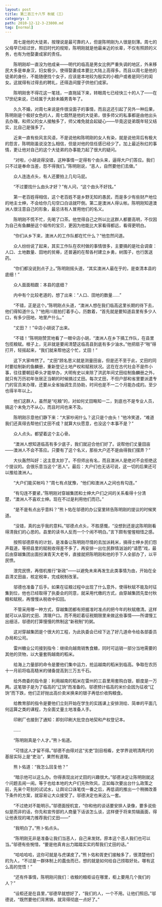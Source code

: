 ```yaml
---
layout: post
title: 第二百三十八节 秋赋（三）
category: 3
path: 2010-12-12-3-23800.md
tag: [normal]
---
```


　　周七是他的大徒弟，按理说是最可靠的人，但是陈明刚为人很是刻薄。周七的父母早已经过世，照旧时代的规矩，陈明刚就是他最亲近的长辈，不仅有照顾的义务，也有为他娶妻成家的责任。

　　陈明刚却一直没为他成亲——明代的临高是男女比例严重失调的地区，外来移民大多是单身汉，妇女极少。使得娶妻成本要比大陆上高得多。而且以周七是他的徒弟的身份，不能随便找个女子，应该是本地较为殷实的小粮户或者是同行的闺女。这就得有过得去的聘礼，还得造间屋子供他们成家。

　　陈明刚舍不得花这一笔钱，一直拖延下来，转眼周七已经快三十的人了——在17世纪来说，已经属于大龄未婚男青年了。

　　久久不婚，对周七来说是件很没面子的事情，而且这还引起了另外一种后果，陈明刚是个极好女色的人，周七既然是他的大徒弟，很多师父的私事都是由他出头去办理。和师父的女人接触多了，师父难免就会起疑心——毕竟这徒弟既年轻又结实，比自己是强多了。

　　近来一直有些风言风语，不是说他和陈明刚的女人有染，就是说他背后有极大的怨言，陈明刚虽说没怎么相信，但是对他的信任感已经少了。加上最近秋红的事情，更让他对自己的这个大徒弟的办事能力起了很大的疑问。

　　“对啦，小胡说得没错，这种事情一定得有个由头来，逼得大户们答应。我们只不过是奉命当差，怨不得我们。”陈明刚说，“恶人，自然要他们去做。”

　　众人连连点头，有人还要拍上几句马屁。

　　“不过要找什么由头才好？”有人问，“这个由头不好找。”

　　第一老百姓得相信，这个老百姓不是乡野无知的愚民，而是多少有些财产地位的地主士绅，不会给你几句空口白话就吓倒。第二是澳洲人得认帐。陈明刚知道澳洲人很注意自己的形象，最忌讳有人冒用他们的名义。

　　陈明刚不慌不忙，先喝了口茶。他觉得自己之所以比这群人都要高明，不仅因为自己有鱼麟册这个祖传的宝贝，更因为他能比大家看得都远，看得更明白。

　　“你们从乡下来，澳洲人的工作队都在忙什么？”他忽然问道。

　　众人纷纷说了起来，其实工作队在农村做的事情很多，主要搞的是社会调查：人口、土地数量、田地的贫瘠，还普遍的在帮各村建立乡勇，树围子，也行医送药。

　　“你们都没说到点子上。”陈明刚摇头道，“其实澳洲人最在乎的，是查清本县的底细！”

　　众人面面相觑：本县的底细？

　　内中有个比较老道的，想了出来：“人口、田地的数量……”

　　“不错，正是这个。”陈明刚点头道，“澳洲人想在我们临高这里长期的待下去，他们得知道什么？”他用川扇拍打着手心，历数着，“首先就是要知道县里有多少人口，有多少田地，地里产什么。”

　　“丈田？！”伞店小胡说了出来。

　　“不错！”陈明刚赞赏地看了一眼伞店小胡，“澳洲人在乡下搞工作队，在县里包揽粮赋。根子上，无非就是要闹清楚这临高县到底有多少油水。”他把扇子“啪”得打开，轻摇起来，“我们就来帮他这个忙，丈田！”

　　这下大家哗然了。“丈田”顾名思义就是测量田亩，但是还不至于此，丈田的同时要绘制新的鱼麟册，重新登记土地产权和赋税状况。这在在古代社会不是件小事，往往要朝廷牵头才能举办，大明有史以来除了洪武年间丈田绘制鱼麟册之外，就只有万历初年张居正当朝的时候搞过丈田。每次丈田，不但户部和省里要派遣专门的官员来办理，还要从全省抽调生员协助，时间也是不一二个月能办成的。至少也得半年以上。

　　他们这群人，虽然是“吃粮”的，对如何丈田略知一二，到底也不是专业人员，搞这个未免力不从心，而且时间也来不及。

　　陈明刚示意他们静下来：“大家吵闹什么？这只是个由头！”他冷笑道，“难道我们还真得去帮他们丈田不成？就算大伙愿意，也没这个本事不是？”

　　众人点头。都望着这个主心骨。

　　“澳洲人想知道临高有多少底子，我们就迎合他们好了。说帮他们丈量田亩——澳洲人不会不答应。只要有了这个名义，那些大户还不是由得我们摆弄？”

　　大伙轰然叫好：这主意太妙了。不但师出有名，而且澳洲人是绝对不会拒绝这个提议的。会很乐意当这个“恶人”。最后：大户们也无话可说，这一切的后果还可以推给澳洲人。

　　“大户们能买帐吗？”周七有点犹豫，“他们和澳洲人之间也有勾连。”

　　“有勾连不要紧，”陈明刚对穿越集团和士绅大户们之间的关系看得十分清楚，“澳洲人不喜欢士绅。现在不过是利用他们而已。”

　　“是不是有点出乎意料？”熊卜佑在邬德的办公室里转告陈明刚的提议的时候笑道。

　　“没错，真的出乎我的意料。”邬德点点头，不胜感慨，“没想到还是这陈明刚看得清我们的心思的。县里的读书人反而一个个闹不明白。”言下颇有惺惺相惜之感。

　　按照邬德原有的计划，是准备让陈明刚尽情的去加派耗米，搞得士绅乡民们怨声载道，等把县里的赋税收得差不多了，再安排一出仕民群情汹汹的“请愿”戏，最后由穿越集团出面扮演青天大老爷，直接就把陈明刚和他的手下人全部办了，以平民愤。

　　泄完民愤，再借机推行“新政”——以避免未来再发生此类事情为由，开始在全县清丈田亩，核定税率，完成税制改革。

　　邬德也准备了后手。如果在征粮过程中出现了什么意外，使得秋赋不能及时征集到位，他也已经取得了执委会的同意，就采用代缴的方式，由穿越集团先垫付秋粮和赋税，再慢慢从税收中扣回。

　　不管采用哪一种方式，穿越集团都有把握准时准点的把今年的秋赋缴清。这样就可以从容的丈田、清理户口。而不用赶着征税期限里来做这些事情——所谓慢工出细活，邬德的打算慢慢的熬制这“新税制”的粥。

　　这对穿越集团是个很大的工程，为此执委会已经下达了好几道命令给各部委员办局和公司。

　　雷州糖业公司接到指令：继续向越南销售食糖，同时可运销一部分当地需要的其他的货物，以大量套购越南的稻米。

　　给海上力量部的命令是要他们集中运力，抢运越南的稻米到临高。争取在农历十一月前将临高糙米的储备提高到三万五千石。

　　给外商委的指令是：利用越南的稻米在雷州的三县里用套购白银，额度是一万两。这笔银子是为了临高的“辽饷”而准备的。邬德预计临高的米价会因为征收“辽饷”而下跌，他们正好抛出高价卖米换来的银子再低价收购粮食。

　　给教育部的指令是要他们立刻开始在学生的实践课上安排测绘、简单的平面几何运算之类的课程，为全面丈量土地准备人手。

　　印刷厂也接到了通知：即刻印刷大批空白地契和产权登记本。

　　……

　　“陈明刚真是个人才。”熊卜佑道。

　　“可惜这人才留不得。”邬德不由得对这“劣吏”刮目相看，史学界说明清两代的基层实际上是“吏治”，果然有道理。

　　熊卜佑道：“我怎么回复他？”

　　“暗示他可以这么办。你得表现出对丈田的兴趣很大。”邬德决定让陈明刚就这个问题去闹一闹。等于也给本地的大户们先吹吹风，正如每次要出台什么政策之前，先来个苛刻的试试水，让舆论口诛笔伐一番之后，再低调的推出一个稍微改善下条件的方案，就容易让大众接受了。邬德决定也来这么一套。

　　“不过绝对不能明示。”邬德面授机宜，“你和他的谈话要安排人录像，要多说些似是而非的话，你先和宣传部的人商量下话该怎么谈，这样便于将来剪辑画面，得让他表现的竭力推荐我们丈田——”

　　“我明白了。”熊卜佑点头。

　　“陈明刚无非是准备让我们当恶人，自己来发财。原本这个恶人我们也可以当。”邬德有些惋惜，“要是他真肯出力踏踏实实的帮我们丈田的话。”

　　“哈哈哈哈，这你可就是与虎谋皮了。”熊卜佑和胥吏们接触多了，很清楚他们的为人，“不过是一群体制上的蠹虫而已，想的就是如何给自己捞取好处。哪有这么高的觉悟！”

　　“还有件事情，陈明刚问我们：收粮的粮柜设在哪里，柜上要用几个我们的人？”

　　“设柜还是在县里，”邬德早就想好了，“我们的人，一个不用。让他们照旧。”邬德说，“既然要他们背黑锅，就背得彻底一点好了。”
